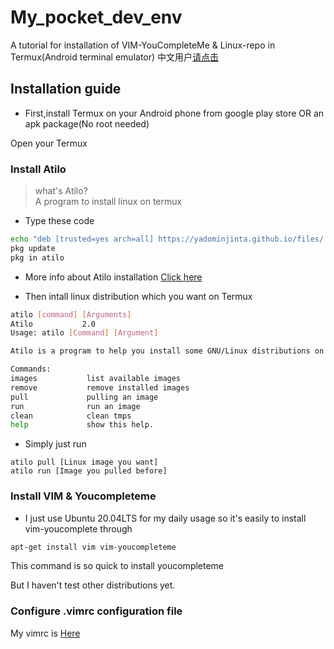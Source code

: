 # My_pocket_dev_env
A tutorial for installation of VIM-YouCompleteMe &amp; Linux-repo in Termux(Android terminal emulator)
中文用户[请点击](zh-CN_README.md)
## Installation guide
- First,install Termux on your Android phone from google play store OR an apk package(No root needed)

Open your Termux
### Install Atilo
> what's Atilo?<br>
> A program to install linux on termux

- Type these code
```bash
echo "deb [trusted=yes arch=all] https://yadominjinta.github.io/files/ termux extras" >> $PREFIX/etc/apt/sources.list
pkg update
pkg in atilo
```
- More info about Atilo installation [Click here](https://github.com/YadominJinta/atilo/blob/master/README.md)

- Then intall linux distribution which you want on Termux
```bash
atilo [command] [Arguments]
Atilo           2.0
Usage: atilo [Command] [Argument]

Atilo is a program to help you install some GNU/Linux distributions on Termux.

Commands:
images           list available images
remove           remove installed images
pull             pulling an image
run              run an image
clean            clean tmps
help             show this help.
```
- Simply just run
```
atilo pull [Linux image you want]
atilo run [Image you pulled before]
```
### Install VIM & Youcompleteme
- I just use Ubuntu 20.04LTS for my daily usage
so it's easily to install vim-youcomplete through 
```bash
apt-get install vim vim-youcompleteme
```
This command is so quick to install youcompleteme

But I haven't test other distributions yet.
### Configure .vimrc configuration file
My vimrc is [Here](https://github.com/zhzhzhy/My_vimrc)
